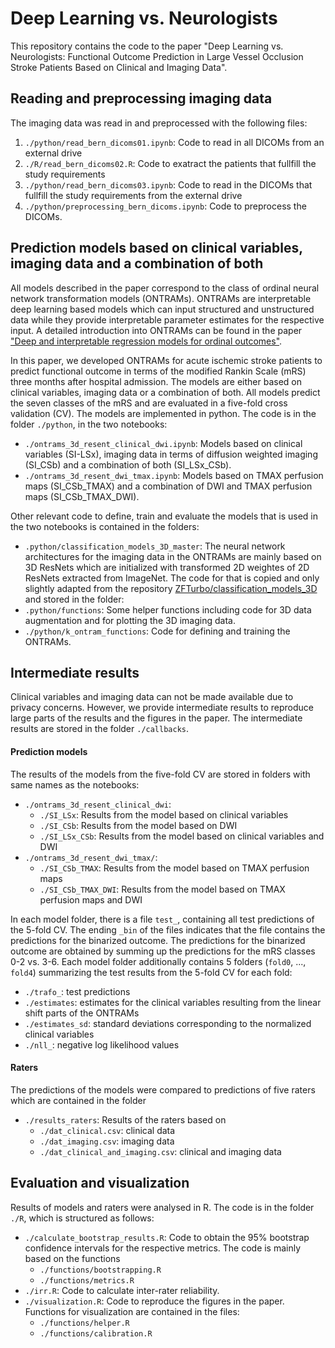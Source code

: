 # Deep Learning vs. Neurologists

This repository contains the code to the paper "Deep Learning vs. Neurologists: Functional Outcome Prediction in Large Vessel Occlusion Stroke Patients Based on Clinical and Imaging Data".

## Reading and preprocessing imaging data

The imaging data was read in and preprocessed with the following files:

1. `./python/read_bern_dicoms01.ipynb`: Code to read in all DICOMs from an external drive
2. `./R/read_bern_dicoms02.R`: Code to exatract the patients that fullfill the study requirements
3. `./python/read_bern_dicoms03.ipynb`: Code to read in the DICOMs that fullfill the study requirements from the external drive
4. `./python/preprocessing_bern_dicoms.ipynb`: Code to preprocess the DICOMs.


## Prediction models based on clinical variables, imaging data and a combination of both

All models described in the paper correspond to the class of ordinal neural network transformation models (ONTRAMs). ONTRAMs are interpretable deep learning based models which can input structured and unstructured data while they provide interpretable parameter estimates for the respective input. A detailed introduction into ONTRAMs can be found in the paper ["Deep and interpretable regression models for ordinal outcomes"](https://www.sciencedirect.com/science/article/pii/S003132032100443X).

In this paper, we developed ONTRAMs for acute ischemic stroke patients to predict functional outcome in terms of the modified Rankin Scale (mRS) three months after hospital admission. The models are either based on clinical variables, imaging data or a combination of both. All models predict the seven classes of the mRS and are evaluated in a five-fold cross validation (CV). The models are implemented in python. The code is in the folder `./python`, in the two notebooks:

- `./ontrams_3d_resent_clinical_dwi.ipynb`: Models based on clinical variables (SI-LSx), imaging data in terms of diffusion weighted imaging (SI_CSb) and a combination of both (SI_LSx_CSb).
- `./ontrams_3d_resent_dwi_tmax.ipynb`: Models based on TMAX perfusion maps (SI_CSb_TMAX) and a combination of DWI and TMAX perfusion maps (SI_CSb_TMAX_DWI).

Other relevant code to define, train and evaluate the models that is used in the two notebooks is contained in the folders:

- `.python/classification_models_3D_master`: The neural network architectures for the imaging data in the ONTRAMs are mainly based on 3D ResNets which are initialized with transformed 2D weightes of 2D ResNets extracted from ImageNet. The code for that is copied and only slightly adapted from the repository [ZFTurbo/classification_models_3D](https://github.com/ZFTurbo/classification_models_3D) and stored in the folder:
- `.python/functions`: Some helper functions including code for 3D data augmentation and for plotting the 3D imaging data.
- `./python/k_ontram_functions`: Code for defining and training the ONTRAMs.


## Intermediate results

Clinical variables and imaging data can not be made available due to privacy concerns. However, we provide intermediate results to reproduce large parts of the results and the figures in the paper. The intermediate results are stored in the folder `./callbacks`.

#### Prediction models

The results of the models from the five-fold CV are stored in folders with same names as the notebooks:

- `./ontrams_3d_resent_clinical_dwi`:
  - `./SI_LSx`: Results from the model based on clinical variables
  - `./SI_CSb`: Results from the model based on DWI
  - `./SI_LSx_CSb`: Results from the model based on clinical variables and DWI
- `./ontrams_3d_resent_dwi_tmax/`:
  - `./SI_CSb_TMAX`: Results from the model based on TMAX perfusion maps
  - `./SI_CSb_TMAX_DWI`: Results from the model based on TMAX perfusion maps and DWI

In each model folder, there is a file `test_`, containing all test predictions of the 5-fold CV. The ending `_bin` of the files indicates that the file contains the predictions for the binarized outcome. The predictions for the binarized outcome are obtained by summing up the predictions for the mRS classes 0-2 vs. 3-6. Each model folder additionally contains 5 folders (`fold0`, ..., `fold4`) summarizing the test results from the 5-fold CV for each fold:
- `./trafo_`: test predictions
- `./estimates`: estimates for the clinical variables resulting from the linear shift parts of the ONTRAMs
- `./estimates_sd`: standard deviations corresponding to the normalized clinical variables
- `./nll_`: negative log likelihood values


#### Raters

The predictions of the models were compared to predictions of five raters which are contained in the folder

- `./results_raters`: Results of the raters based on 
  - `./dat_clinical.csv`: clinical data
  - `./dat_imaging.csv`: imaging data
  - `./dat_clinical_and_imaging.csv`: clinical and imaging data


## Evaluation and visualization

Results of models and raters were analysed in R. The code is in the folder `./R`, which is structured as follows:

- `./calculate_bootstrap_results.R`: Code to obtain the 95% bootstrap confidence intervals for the respective metrics. The code is mainly based on the functions
  - `./functions/bootstrapping.R`
  - `./functions/metrics.R`
- `./irr.R`: Code to calculate inter-rater reliability.
- `./visualization.R`: Code to reproduce the figures in the paper. Functions for visualization are contained in the files:
  - `./functions/helper.R`
  - `./functions/calibration.R`
